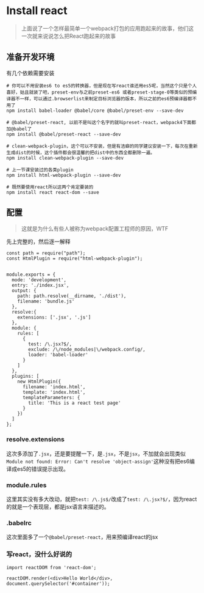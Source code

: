 # Install react

> 上面说了一个怎样最简单一个webpack打包的应用跑起来的故事，他们这一次就来说说怎么把React跑起来的故事

## 准备开发环境
有几个依赖需要安装
```
# 你可以不用安装es6 to es5的转换器，但是现在写react谁还用es5呢，当然这个只是个人喜好，姑且就装了吧，preset-env与之前preset-es6 或者preset-stage-0等类似的预编译器不一样，可以通过.browserlist来制定目标浏览器的版本，所以之前的es6预编译器都不用了
npm install babel-loader @babel/core @babel/preset-env --save-dev

# @babel/preset-react, 以前不是叫这个名字的就叫preset-react，webpack4下面都加@babel了
npm install @babel/preset-react --save-dev

# clean-webpack-plugin，这个可以不安装，但是有洁癖的同学建议安装一下，每次在重新生成dist的时候，这个插件都会很温馨的把dist中的东西全都删除一遍。
npm install clean-webpack-plugin --save-dev

# 上一节课安装过的各类plugin
npm install html-webpack-plugin --save-dev

# 既然要使用react所以这两个肯定要装的
npm install react react-dom --save

```

## 配置
> 这就是为什么有些人被称为webpack配置工程师的原因，WTF

先上完整的，然后逐一解释

```
const path = require("path");
const HtmlPlugin = require("html-webpack-plugin");


module.exports = {
  mode: 'development',
  entry: './index.jsx',
  output: {
    path: path.resolve(__dirname, './dist'),
    filename: 'bundle.js'
  },
  resolve:{
    extensions: ['.jsx', '.js']
  },
  module: {
    rules: [
      {
        test: /\.jsx?$/,
        exclude: /\/node_modules|\/webpack.config/,
        loader: 'babel-loader'
      }
    ]
  },
  plugins: [
    new HtmlPlugin({
      filename: 'index.html',
      template: 'index.html',
      templateParameters: {
        title: 'This is a react test page'
      }
    })
  ]
};

```
### resolve.extensions
这次多添加了`.jsx`，还是要提醒一下，是`.jsx`，不是`jsx`，不加就会出现类似 `Module not found: Error: Can't resolve 'object-assign'`这种没有把es6编译成es5的错误提示出现。

### module.rules
这里其实没有多大改动，就把`test: /\.js$/`改成了`test: /\.jsx?$/`，因为react的就是一个表现层，都是jsx语言来描述的。

### .babelrc
这次里面多了一个`@babel/preset-react`，用来预编译react的jsx

### 写react，没什么好说的
```
import reactDOM from 'react-dom';

reactDOM.render(<div>Hello World</div>, document.querySelector('#container'));

```
